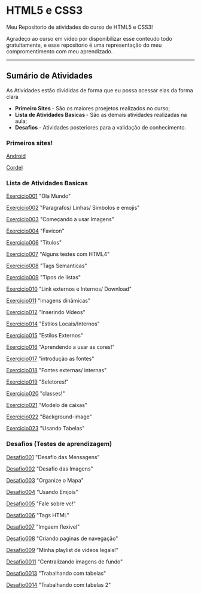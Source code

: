 # HTML5 e CSS3
Meu Repositorio de atividades do curso de HTML5 e CSS3! 

Agradeço ao curso em vídeo por disponibilizar esse conteudo todo gratuitamente, e esse repositorio é uma representação do meu compromentimento com meu aprendizado.

<hr>

## Sumário de Atividades



As Atividades estão divididas de forma que eu possa acessar elas da forma clara

<ul>
<li><strong> Primeiro Sites </strong> - São os maiores proejetos realizados no curso; </li>

<li><strong> Lista de Atividades Basicas </strong> - São as demais atividades realizadas na aula; </li>

<li> <strong> Desafios </strong> - Atividades posteriores para a validação de conhecimento.</li>

</ul>

### Primeiros sites!

[Android](https://lucasfregolente.github.io/html-css/desafios/d010-correcao/android.html)

[Cordel](https://lucasfregolente.github.io/html-css/desafios/d012-correcao/index.html)


### Lista de Atividades Basicas

[Exercicio001](https://lucasfregolente.github.io/html-css/exercicios/ex001/index.html) "Ola Mundo"

[Exercicio002](https://lucasfregolente.github.io/html-css/exercicios/ex002/index.html) "Paragrafos/ Linhas/ Simbolos e emojis"

[Exercicio003](https://lucasfregolente.github.io/html-css/exercicios/ex003/index.html) "Começando a usar Imagens"

[Exercicio004](https://lucasfregolente.github.io/html-css/exercicios/ex004/index.html) "Favicon"

[Exercicio006](https://lucasfregolente.github.io/html-css/exercicios/ex006/index.html) "Titulos"

[Exercicio007](https://lucasfregolente.github.io/html-css/exercicios/ex007/html4.html) "Alguns testes com HTML4"

[Exercicio008](https://lucasfregolente.github.io/html-css/exercicios/ex008/index.html) "Tags Semanticas"

[Exercicio009](https://lucasfregolente.github.io/html-css/exercicios/ex009/index.html) "Tipos de listas"

[Exercicio010](https://lucasfregolente.github.io/html-css/exercicios/ex010/index.html) "Link externos e Internos/ Download"

[Exercicio011](https://lucasfregolente.github.io/html-css/exercicios/ex011/index.html) "Imagens dinâmicas"

[Exercicio012](https://lucasfregolente.github.io/html-css/exercicios/ex012/index.html) "Inserindo Vídeos"

[Exercicio014](https://lucasfregolente.github.io/html-css/exercicios/ex014/index.html) "Estilos Locais/Internos"

[Exercicio015](https://lucasfregolente.github.io/html-css/exercicios/ex015/index.html) "Estilos Externos"

[Exercicio016](https://lucasfregolente.github.io/html-css/exercicios/ex016/cor01.html) "Aprendendo a usar as cores!"

[Exercicio017](https://lucasfregolente.github.io/html-css/exercicios/ex017/fonte01.html) "introdução as fontes"

[Exercicio018](https://lucasfregolente.github.io/html-css/exercicios/ex018/font01.html) "Fontes externas/ internas"

[Exercicio019](https://lucasfregolente.github.io/html-css/exercicios/ex019/seletor01.html) "Seletores!"

[Exercicio020](https://lucasfregolente.github.io/html-css/exercicios/ex020/hover.html) "classes!"

[Exercicio021](https://lucasfregolente.github.io/html-css/exercicios/ex021/caixa01.html) "Modelo de caixas"

[Exercicio022](https://lucasfregolente.github.io/html-css/exercicios/ex022/fundo001.html) "Background-image"

[Exercicio023](https://lucasfregolente.github.io/html-css/exercicios/ex023/index.html) "Usando Tabelas"

### Desafios (Testes de aprendizagem)

[Desafio001](https://lucasfregolente.github.io/html-css/desafios/d001/index.html)
"Desafio das Mensagens"

[Desafio002](https://lucasfregolente.github.io/html-css/desafios/d002/index.html)
"Desafio das Imagens"

[Desafio003](https://lucasfregolente.github.io/html-css/desafios/d003/index.html)
"Organize o Mapa"

[Desafio004](https://lucasfregolente.github.io/html-css/desafios/d004/index.html)
"Usando Emjois"

[Desafio005](https://lucasfregolente.github.io/html-css/desafios/d005/index.html)
"Fale sobre vc!"

[Desafio006](https://lucasfregolente.github.io/html-css/desafios/d006/index.html)
"Tags HTML"

[Desafio007](https://lucasfregolente.github.io/html-css/desafios/d007/index.html)
"Imgaem flexivel"

[Desafio008](https://lucasfregolente.github.io/html-css/desafios/d008/index.html)
"Criando paginas de navegação"

[Desafio009](https://lucasfregolente.github.io/html-css/desafios/d009/index.html)
"Minha playlist de videos legais!"

[Desafio0011](https://lucasfregolente.github.io/html-css/desafios/d0011/index.html)
"Centralizando imagens de fundo"

[Desafio0013](https://lucasfregolente.github.io/html-css/desafios/d0013/index.html)
"Trabalhando com tabelas"

[Desafio0014](https://lucasfregolente.github.io/html-css/desafios/d0014/index.html)
"Trabalhando com tabelas 2"

